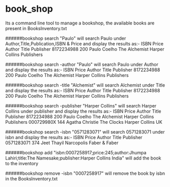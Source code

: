 # book_shop
Its a command line tool to manage a bookshop,
 the available books are present in BooksInventory.txt


######bookshop search "Paulo"
	will search Paulo under Author,Title,Publication,ISBN & Price
	and display the results as:-
	ISBN			Price		Author		Title			Publisher
	8172234988	200		Paulo Coelho	The Alchemist	Harper Collins Publishers

######bookshop search -author "Paulo"
	will search Paulo under Author
	and display the results as:-
	ISBN			Price		Author		Title			Publisher
	8172234988	200		Paulo Coelho	The Alchemist	Harper Collins Publishers

######bookshop search -title "Alchemist"
	will search Alchemist under Title
	and display the results as:-
	ISBN			Price		Author		Title			Publisher
	8172234988	200		Paulo Coelho	The Alchemist	Harper Collins Publishers
	
######bookshop search -publisher "Harper Collins"
	will search Harper Collins under publisher
	and display the results as:-
	ISBN			Price		Author		Title			Publisher
	8172234988	200		Paulo Coelho	The Alchemist	Harper Collins Publishers
	000729980X	144		Agatha Christie	The Clocks	Harper Collins UK
	
######bookshop search -isbn "0571283071"
	will search 0571283071 under isbn
	and display the results as:-
	ISBN			Price		Author		Title			Publisher
	0571283071	374		Jeet Thayil		Narcopolis		Faber & Faber
	
######bookshop add "isbn:0007258917;price:245;author:Jhumpa Lahiri;title:The Namesake;publisher:Harper Collins India"
	will add the book to the inventory

######bookshop remove -isbn "0007258917"
	will remove the book by isbn in the BooksInventory.txt
